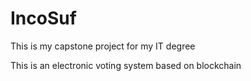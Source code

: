 # IncoSuf

This is my capstone project for my IT degree

This is an electronic voting system based on blockchain

